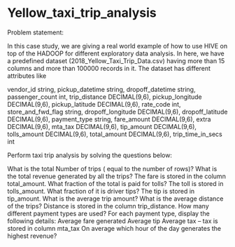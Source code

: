 # Yellow_taxi_trip_analysis

Problem statement:

In this case study, we are giving a real world example of how to use HIVE on top of the HADOOP for different exploratory data analysis. In here, we have a predefined dataset (2018_Yellow_Taxi_Trip_Data.csv) having more than 15 columns and more than 100000 records in it. The dataset has different attributes like

vendor_id string,
pickup_datetime string,
dropoff_datetime string,
passenger_count int,
trip_distance DECIMAL(9,6),
pickup_longitude DECIMAL(9,6),
pickup_latitude DECIMAL(9,6),
rate_code int,
store_and_fwd_flag string,
dropoff_longitude DECIMAL(9,6),
dropoff_latitude DECIMAL(9,6),
payment_type string,
fare_amount DECIMAL(9,6),
extra DECIMAL(9,6),
mta_tax DECIMAL(9,6),
tip_amount DECIMAL(9,6),
tolls_amount DECIMAL(9,6),
total_amount DECIMAL(9,6),
trip_time_in_secs int
 

Perform taxi trip analysis by solving the questions below:

What is the total Number of trips ( equal to the number of rows)?
What is the total revenue generated by all the trips? The fare is stored in the column total_amount.
What fraction of the total is paid for tolls? The toll is stored in tolls_amount.
What fraction of it is driver tips? The tip is stored in tip_amount.
What is the average trip amount?
What is the average distance of the trips? Distance is stored in the column trip_distance.
How many different payment types are used?
For each payment type, display the following details:
Average fare generated
Average tip
Average tax – tax is stored in column mta_tax
On average which hour of the day generates the highest revenue?
